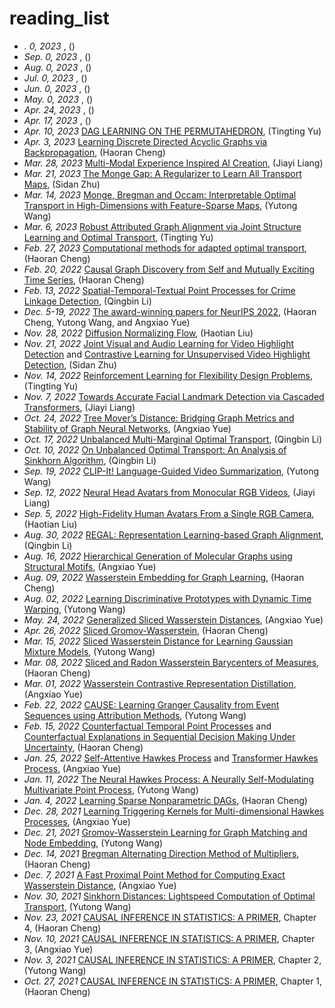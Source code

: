 # reading_list
* _. 0, 2023_ [](), ()
* _Sep. 0, 2023_ [](), ()
* _Aug. 0, 2023_ [](), ()
* _Jul. 0, 2023_ [](), ()
* _Jun. 0, 2023_ [](), ()
* _May. 0, 2023_ [](), ()
* _Apr. 24, 2023_ [](), ()
* _Apr. 17, 2023_ [](), ()
* _Apr. 10, 2023_ [DAG LEARNING ON THE PERMUTAHEDRON](https://arxiv.org/pdf/2301.11898.pdf), (Tingting Yu)
* _Apr. 3, 2023_ [Learning Discrete Directed Acyclic Graphs via Backpropagation](https://arxiv.org/pdf/2210.15353.pdf), (Haoran Cheng)
* _Mar. 28, 2023_ [Multi-Modal Experience Inspired AI Creation](https://arxiv.org/pdf/2209.02427.pdf), (Jiayi Liang)
* _Mar. 21, 2023_ [The Monge Gap: A Regularizer to Learn All Transport Maps](https://arxiv.org/pdf/2302.04953.pdf), (Sidan Zhu)
* _Mar. 14, 2023_ [Monge, Bregman and Occam: Interpretable Optimal Transport in High-Dimensions with Feature-Sparse Maps](https://arxiv.org/pdf/2302.04065.pdf), (Yutong Wang)
* _Mar. 6, 2023_ [Robust Attributed Graph Alignment via Joint Structure Learning and Optimal Transport](https://arxiv.org/pdf/2301.12721.pdf), (Tingting Yu)
* _Feb. 27, 2023_ [Computational methods for adapted optimal transport](https://arxiv.org/abs/2203.05005), (Haoran Cheng)
* _Feb. 20, 2022_ [Causal Graph Discovery from Self and Mutually Exciting Time Series](https://arxiv.org/abs/2106.02600), (Haoran Cheng)
* _Feb. 13, 2022_ [Spatial-Temporal-Textual Point Processes for Crime Linkage Detection](https://arxiv.org/pdf/1902.00440.pdf), (Qingbin Li)
* _Dec. 5-19, 2022_ [The award-winning papers for NeurIPS 2022](https://blog.neurips.cc/2022/11/21/announcing-the-neurips-2022-awards), (Haoran Cheng, Yutong Wang, and Angxiao Yue)
* _Nov. 28, 2022_ [Diffusion Normalizing Flow](https://proceedings.neurips.cc/paper/2021/hash/876f1f9954de0aa402d91bb988d12cd4-Abstract.html), (Haotian Liu)
* _Nov. 21, 2022_ [Joint Visual and Audio Learning for Video Highlight Detection](https://openaccess.thecvf.com/content/ICCV2021/papers/Badamdorj_Joint_Visual_and_Audio_Learning_for_Video_Highlight_Detection_ICCV_2021_paper.pdf) and [Contrastive Learning for Unsupervised Video Highlight Detection](https://openaccess.thecvf.com/content/CVPR2022/papers/Badamdorj_Contrastive_Learning_for_Unsupervised_Video_Highlight_Detection_CVPR_2022_paper.pdf), (Sidan Zhu)
* _Nov. 14, 2022_ [Reinforcement Learning for Flexibility Design Problems](https://arxiv.org/pdf/2101.00355.pdf), (Tingting Yu)
* _Nov. 7, 2022_ [Towards Accurate Facial Landmark Detection via Cascaded Transformers](https://openaccess.thecvf.com/content/CVPR2022/html/Li_Towards_Accurate_Facial_Landmark_Detection_via_Cascaded_Transformers_CVPR_2022_paper.html), (Jiayi Liang)
* _Oct. 24, 2022_ [Tree Mover’s Distance: Bridging Graph Metrics and Stability of Graph Neural Networks](https://arxiv.org/pdf/2210.01906.pdf), (Angxiao Yue)
* _Oct. 17, 2022_ [Unbalanced Multi-Marginal Optimal Transport](https://arxiv.org/pdf/2103.10854.pdf), (Qingbin Li)
* _Oct. 10, 2022_ [On Unbalanced Optimal Transport: An Analysis of Sinkhorn Algorithm](https://proceedings.mlr.press/v119/pham20a/pham20a.pdf), (Qingbin Li)
* _Sep. 19, 2022_ [CLIP-It! Language-Guided Video Summarization](https://proceedings.neurips.cc/paper/2021/hash/7503cfacd12053d309b6bed5c89de212-Abstract.html), (Yutong Wang)
* _Sep. 12, 2022_ [Neural Head Avatars from Monocular RGB Videos](https://openaccess.thecvf.com/content/CVPR2022/html/Grassal_Neural_Head_Avatars_From_Monocular_RGB_Videos_CVPR_2022_paper.html), (Jiayi Liang)
* _Sep. 5, 2022_ [High-Fidelity Human Avatars From a Single RGB Camera](https://openaccess.thecvf.com/content/CVPR2022/html/Zhao_High-Fidelity_Human_Avatars_From_a_Single_RGB_Camera_CVPR_2022_paper.html), (Haotian Liu)
* _Aug. 30, 2022_ [REGAL: Representation Learning-based Graph Alignment](https://dl.acm.org/doi/pdf/10.1145/3269206.3271788), (Qingbin Li)
* _Aug. 16, 2022_ [Hierarchical Generation of Molecular Graphs using Structural Motifs](https://proceedings.mlr.press/v119/jin20a.html), (Angxiao Yue)
* _Aug. 09, 2022_ [Wasserstein Embedding for Graph Learning](https://arxiv.org/abs/2006.09430), (Haoran Cheng)
* _Aug. 02, 2022_ [Learning Discriminative Prototypes with Dynamic Time Warping](https://openaccess.thecvf.com/content/CVPR2021/papers/Chang_Learning_Discriminative_Prototypes_With_Dynamic_Time_Warping_CVPR_2021_paper.pdf), (Yutong Wang)
* _May. 24, 2022_ [Generalized Sliced Wasserstein Distances](https://proceedings.neurips.cc/paper/2019/file/f0935e4cd5920aa6c7c996a5ee53a70f-Paper.pdf), (Angxiao Yue)
* _Apr. 26, 2022_ [Sliced Gromov-Wasserstein](https://openreview.net/pdf?id=ByllaSHl8H), (Haoran Cheng)
* _Mar. 15, 2022_ [Sliced Wasserstein Distance for Learning Gaussian Mixture Models](https://openaccess.thecvf.com/content_cvpr_2018/papers/Kolouri_Sliced_Wasserstein_Distance_CVPR_2018_paper.pdf), (Yutong Wang)
* _Mar. 08, 2022_ [Sliced and Radon Wasserstein Barycenters of Measures](https://hal.archives-ouvertes.fr/hal-00881872/document), (Haoran Cheng)
* _Mar. 01, 2022_ [Wasserstein Contrastive Representation Distillation](https://openaccess.thecvf.com/content/CVPR2021/html/Chen_Wasserstein_Contrastive_Representation_Distillation_CVPR_2021_paper.html), (Angxiao Yue)
* _Feb. 22, 2022_ [CAUSE: Learning Granger Causality from Event Sequences using Attribution Methods](https://arxiv.org/pdf/2002.07906.pdf), (Yutong Wang)
* _Feb. 15, 2022_ [Counterfactual Temporal Point Processes](https://arxiv.org/pdf/2111.07603.pdf) and [Counterfactual Explanations in Sequential Decision Making Under Uncertainty](https://proceedings.neurips.cc/paper/2021/file/fd0a5a5e367a0955d81278062ef37429-Paper.pdf), (Haoran Cheng)
* _Jan. 25, 2022_ [Self-Attentive Hawkes Process](http://proceedings.mlr.press/v119/zhang20q.html) and [Transformer Hawkes Process](https://arxiv.org/pdf/2002.09291.pdf), (Angxiao Yue)
* _Jan. 11, 2022_ [The Neural Hawkes Process: A Neurally Self-Modulating Multivariate Point Process](https://proceedings.neurips.cc/paper/2017/file/6463c88460bd63bbe256e495c63aa40b-Paper.pdf), (Yutong Wang)
* _Jan. 4, 2022_ [Learning Sparse Nonparametric DAGs](http://proceedings.mlr.press/v108/zheng20a/zheng20a.pdf), (Haoran Cheng)
* _Dec. 28, 2021_ [Learning Triggering Kernels for Multi-dimensional Hawkes Processes](http://proceedings.mlr.press/v28/zhou13.pdf), (Angxiao Yue)
* _Dec. 21, 2021_ [Gromov-Wasserstein Learning for Graph Matching and Node Embedding](http://proceedings.mlr.press/v97/xu19b/xu19b.pdf), (Yutong Wang)
* _Dec. 14, 2021_ [Bregman Alternating Direction Method of Multipliers](https://arxiv.org/pdf/1306.3203.pdf), (Haoran Cheng)
* _Dec. 7, 2021_ [A Fast Proximal Point Method for Computing Exact Wasserstein Distance](http://proceedings.mlr.press/v115/xie20b/xie20b.pdf), (Angxiao Yue)
* _Nov. 30, 2021_ [Sinkhorn Distances: Lightspeed Computation of Optimal Transport](https://proceedings.neurips.cc/paper/2013/file/af21d0c97db2e27e13572cbf59eb343d-Paper.pdf), (Yutong Wang)
* _Nov. 23, 2021_ [CAUSAL INFERENCE IN STATISTICS: A PRIMER](http://bayes.cs.ucla.edu/PRIMER/), Chapter 4, (Haoran Cheng)
* _Nov. 10, 2021_ [CAUSAL INFERENCE IN STATISTICS: A PRIMER](http://bayes.cs.ucla.edu/PRIMER/), Chapter 3, (Angxiao Yue)
* _Nov. 3, 2021_ [CAUSAL INFERENCE IN STATISTICS: A PRIMER](http://bayes.cs.ucla.edu/PRIMER/), Chapter 2, (Yutong Wang)
* _Oct. 27, 2021_ [CAUSAL INFERENCE IN STATISTICS: A PRIMER](http://bayes.cs.ucla.edu/PRIMER/), Chapter 1, (Haoran Cheng)
